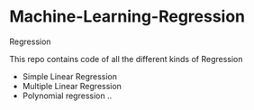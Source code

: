 # Machine-Learning-Regression
Regression

This repo contains code of all the different kinds of Regression

- Simple Linear Regression
- Multiple Linear Regression
- Polynomial regression
..
